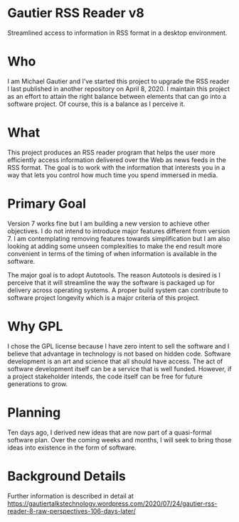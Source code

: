 # Gautier RSS Reader v8

Streamlined access to information in RSS format in a desktop environment.

# Who
I am Michael Gautier and I’ve started this project to upgrade the RSS reader I last published in another repository on April 8, 2020. I maintain this project as an effort to attain the right balance between elements that can go into a software project. Of course, this is a balance as I perceive it.

# What
This project produces an RSS reader program that helps the user more efficiently access information delivered over the Web as news feeds in the RSS format. The goal is to work with the information that interests you in a way that lets you control how much time you spend immersed in media.

# Primary Goal
Version 7 works fine but I am building a new version to achieve other objectives. I do not intend to introduce major features different from version 7. I am contemplating removing features towards simplification but I am also looking at adding some unseen complexities to make the end result more convenient in terms of the timing of when information is available in the software.

The major goal is to adopt Autotools. The reason Autotools is desired is I perceive that it will streamline the way the software is packaged up for delivery across operating systems. A proper build system can contribute to software project longevity which is a major criteria of this project.

# Why GPL
I chose the GPL license because I have zero intent to sell the software and I believe that advantage in technology is not based on hidden code. Software development is an art and science that all should have access. The act of software development itself can be a service that is well funded. However, if a project stakeholder intends, the code itself can be free for future generations to grow.

# Planning
Ten days ago, I derived new ideas that are now part of a quasi-formal software plan. Over the coming weeks and months, I will seek to bring those ideas into existence in the form of software.

# Background Details
Further information is described in detail at https://gautiertalkstechnology.wordpress.com/2020/07/24/gautier-rss-reader-8-raw-perspectives-106-days-later/
